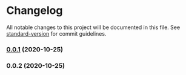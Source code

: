 # Changelog

All notable changes to this project will be documented in this file. See [standard-version](https://github.com/conventional-changelog/standard-version) for commit guidelines.

### [0.0.1](https://github.com/bbonnin/talking-console/compare/v0.0.2...v0.0.1) (2020-10-25)

### 0.0.2 (2020-10-25)
